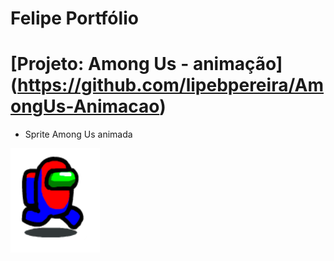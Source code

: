 # Felipe Portfólio

# [Projeto: Among Us - animação] (https://github.com/lipebpereira/AmongUs-Animacao)

* Sprite Among Us animada

![](/images/AmongUs.png)
